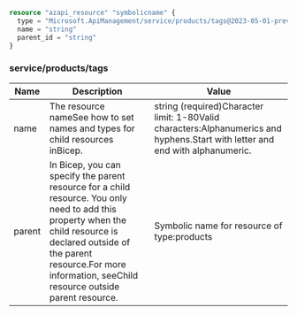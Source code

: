 ```terraform
resource "azapi_resource" "symbolicname" {
  type = "Microsoft.ApiManagement/service/products/tags@2023-05-01-preview"
  name = "string"
  parent_id = "string"
}

```

### service/products/tags

| Name | Description | Value |
|-|-|-|
| name | The resource nameSee how to set names and types for child resources inBicep. | string (required)Character limit: 1-80Valid characters:Alphanumerics and hyphens.Start with letter and end with alphanumeric. |
| parent | In Bicep, you can specify the parent resource for a child resource. You only need to add this property when the child resource is declared outside of the parent resource.For more information, seeChild resource outside parent resource. | Symbolic name for resource of type:products |


